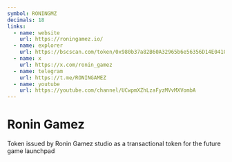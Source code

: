 ```yaml
---
symbol: RONINGMZ
decimals: 18
links:
  - name: website
    url: https://roningamez.io/
  - name: explorer
    url: https://bscscan.com/token/0x980b37a82B60A32965b6e56356D14E0410ea440F
  - name: x
    url: https://x.com/ronin_gamez
  - name: telegram
    url: https://t.me/RONINGAMEZ
  - name: youtube
    url: https://youtube.com/channel/UCwpmXZhLzaFyzMVvMXVombA
---
```


# Ronin Gamez

Token issued by Ronin Gamez studio as a transactional token for the future game launchpad
